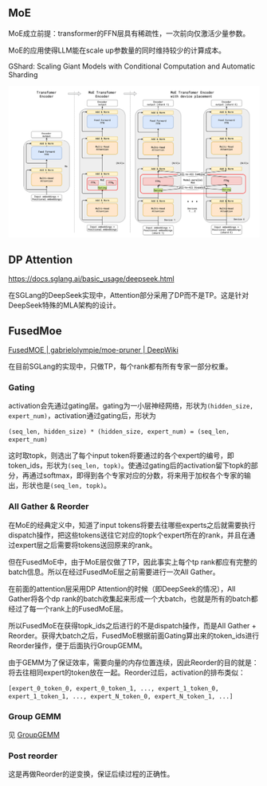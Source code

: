 ## MoE

MoE成立前提：transformer的FFN层具有稀疏性，一次前向仅激活少量参数。

MoE的应用使得LLM能在scale up参数量的同时维持较少的计算成本。

GShard: Scaling Giant Models with Conditional Computation and Automatic Sharding

![image-20250814010116032](assets/image-20250814010116032.png)

## DP Attention

https://docs.sglang.ai/basic_usage/deepseek.html

在SGLang的DeepSeek实现中，Attention部分采用了DP而不是TP。这是针对DeepSeek特殊的MLA架构的设计。


## FusedMoe

[FusedMOE | gabrielolympie/moe-pruner | DeepWiki](https://deepwiki.com/gabrielolympie/moe-pruner/4.1-fusedmoe)

在目前SGLang的实现中，只做TP，每个rank都有所有专家一部分权重。

### Gating

activation会先通过gating层。gating为一小层神经网络，形状为`(hidden_size, expert_num)`，activation通过gating后，形状为

```
(seq_len, hidden_size) * (hidden_size, expert_num) = (seq_len, expert_num)
```

这时取topk，则选出了每个input token将要通过的各个expert的编号，即token_ids，形状为`(seq_len, topk)`。使通过gating后的activation留下topk的部分，再通过softmax，即得到各个专家对应的分数，将来用于加权各个专家的输出，形状也是`(seq_len, topk)`。

### All Gather & Reorder

在MoE的经典定义中，知道了input tokens将要去往哪些experts之后就需要执行dispatch操作，把这些tokens送往它对应的topk个expert所在的rank，并且在通过expert层之后需要将tokens送回原来的rank。

但在FusedMoE中，由于MoE层仅做了TP，因此事实上每个tp rank都应有完整的batch信息。所以在经过FusedMoE层之前需要进行一次All Gather。

在前面的attention层采用DP Attention的时候（即DeepSeek的情况），All Gather将各个dp rank的batch收集起来形成一个大batch，也就是所有的batch都经过了每一个rank上的FusedMoE层。

所以FusedMoE在获得topk_ids之后进行的不是dispatch操作，而是All Gather + Reorder。获得大batch之后，FusedMoE根据前面Gating算出来的token_ids进行Reorder操作，便于后面执行GroupGEMM。

由于GEMM为了保证效率，需要向量的内存位置连续，因此Reorder的目的就是：将去往相同expert的token放在一起。Reorder过后，activation的排布类似：
```
[expert_0_token_0, expert_0_token_1, ..., expert_1_token_0, expert_1_token_1, ..., expert_N_token_0, expert_N_token_1, ...]
```

### Group GEMM
见 [GroupGEMM](../../pytorch%20&%20cuda/GroupGEMM.md)

### Post reorder
这是再做Reorder的逆变换，保证后续过程的正确性。